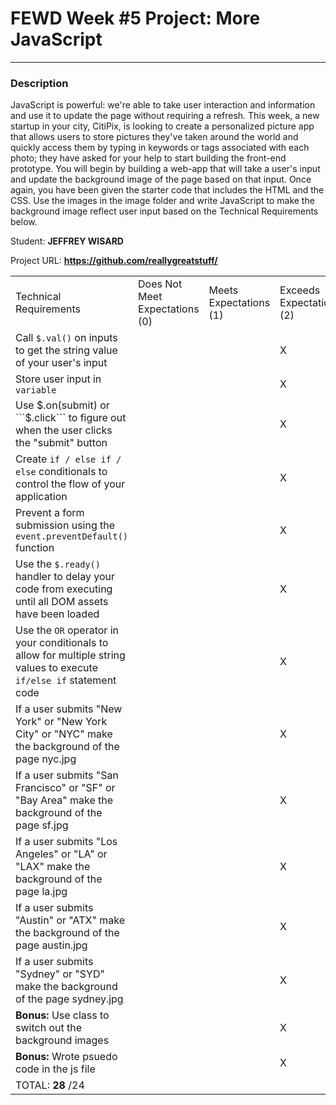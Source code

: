 # FEWD Week #5 Project: More JavaScript

---


### Description


JavaScript is powerful: we're able to take user interaction and information and use it to update the page without requiring a refresh. This week, a new startup in your city, CitiPix, is looking to create a personalized picture app that allows users to store pictures they've taken around the world and quickly access them by typing in keywords or tags associated with each photo; they have asked for your help to start building the front-end prototype. You will begin by building a web-app that will take a user's input and update the background image of the page based on that input. Once again, you have been given the starter code that includes the HTML and the CSS. Use the images in the image folder and write JavaScript to make the background image reflect user input based on the Technical Requirements  below.

Student: __JEFFREY WISARD__

Project URL: __https://github.com/reallygreatstuff/__ 

|                                                                                                                               |                                |                        |                          |
|-------------------------------------------------------------------------------------------------------------------------------|--------------------------------|------------------------|--------------------------|
| Technical Requirements                                                                                                        | Does Not Meet Expectations (0) | Meets Expectations (1) | Exceeds Expectations (2) |
| Call ```$.val()``` on inputs to get the string value of your user's input|    |    |  X  |
| Store user input in ```variable``` |    |    |  X  |
| Use $.on(submit) or ```$.click``` to figure out when the user clicks the "submit" button|    |    |  X  |
| Create ```if / else if / else``` conditionals to control the flow of your application|    |    |  X  |
| Prevent a form submission using the ```event.preventDefault()``` function|    |    |  X  |
| Use the ```$.ready()``` handler to delay your code from executing until all DOM assets have been loaded|    |    |  X  |
| Use the ```OR``` operator in your conditionals to allow for multiple string values to execute ```if/else if``` statement code|    |    |  X  |
| If a user submits "New York" or "New York City" or "NYC" make the background of the page nyc.jpg|    |    |  X  |
| If a user submits "San Francisco" or "SF" or "Bay Area" make the background of the page sf.jpg|    |    |  X  |
| If a user submits "Los Angeles" or "LA" or "LAX" make the background of the page la.jpg|    |    |  X  |
| If a user submits "Austin" or "ATX" make the background of the page austin.jpg|    |    |  X  |
| If a user submits "Sydney" or "SYD" make the background of the page sydney.jpg|    |    |  X  |
| **Bonus:** Use class to switch out the background images|    |    |  X  |
| **Bonus:** Wrote psuedo code in the js file|    |    |  X  |
| TOTAL: __28__ /24                                                                                                              |                                |                        |                          |
